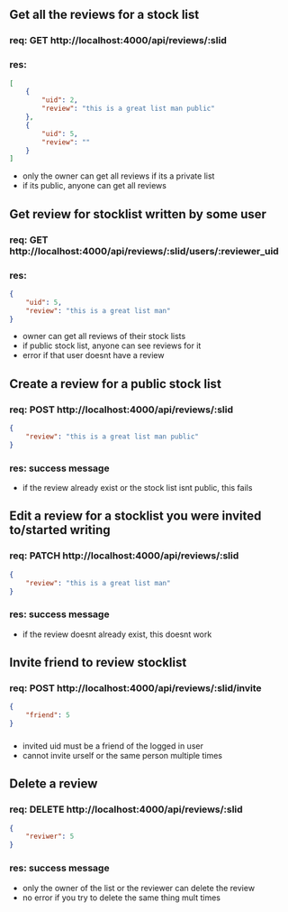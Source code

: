 ## Get all the reviews for a stock list
### req: GET http://localhost:4000/api/reviews/:slid
### res: 
```json
[
    {
        "uid": 2,
        "review": "this is a great list man public"
    },
    {
        "uid": 5,
        "review": ""
    }
]
```
- only the owner can get all reviews if its a private list
- if its public, anyone can get all reviews

## Get review for stocklist written by some user
### req: GET http://localhost:4000/api/reviews/:slid/users/:reviewer_uid
### res: 
```json
{
    "uid": 5,
    "review": "this is a great list man"
}
```
- owner can get all reviews of their stock lists 
- if public stock list, anyone can see reviews for it
- error if that user doesnt have a review 

## Create a review for a public stock list
### req: POST http://localhost:4000/api/reviews/:slid 
```json
{
    "review": "this is a great list man public"
}
```
### res: success message
- if the review already exist or the stock list isnt public, this fails

## Edit a review for a stocklist you were invited to/started writing
### req: PATCH http://localhost:4000/api/reviews/:slid
```json
{
    "review": "this is a great list man"
}
```
### res: success message
- if the review doesnt already exist, this doesnt work


## Invite friend to review stocklist
### req: POST http://localhost:4000/api/reviews/:slid/invite
```json
{
    "friend": 5
}
```
###
- invited uid must be a friend of the logged in user
- cannot invite urself or the same person multiple times


## Delete a review
### req: DELETE http://localhost:4000/api/reviews/:slid
```json
{
    "reviwer": 5
}
```
### res: success message
- only the owner of the list or the reviewer can delete the review
- no error if you try to delete the same thing mult times
